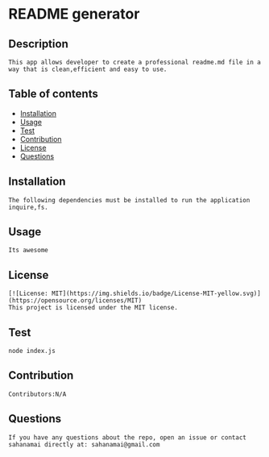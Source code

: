 # README generator
 ## Description 
    This app allows developer to create a professional readme.md file in a way that is clean,efficient and easy to use.
## Table of contents
* [Installation](#installation)
* [Usage](#usage)
* [Test](#test)
* [Contribution](#contribution)
* [License](#license)
* [Questions](#questions)
     
## Installation
    The following dependencies must be installed to run the application inquire,fs.
 ## Usage
    Its awesome
## License
    [![License: MIT](https://img.shields.io/badge/License-MIT-yellow.svg)](https://opensource.org/licenses/MIT)
    This project is licensed under the MIT license.
## Test
    node index.js
## Contribution
    Contributors:N/A
 ## Questions
    If you have any questions about the repo, open an issue or contact sahanamai directly at: sahanamai@gmail.com
    

    